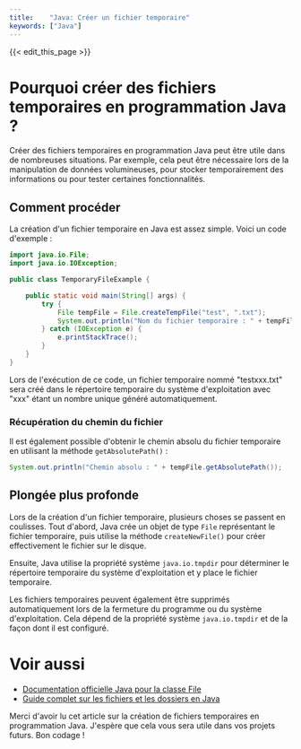 ```yaml
---
title:    "Java: Créer un fichier temporaire"
keywords: ["Java"]
---
```


{{< edit_this_page >}}

# Pourquoi créer des fichiers temporaires en programmation Java ?

Créer des fichiers temporaires en programmation Java peut être utile dans de nombreuses situations. Par exemple, cela peut être nécessaire lors de la manipulation de données volumineuses, pour stocker temporairement des informations ou pour tester certaines fonctionnalités.

## Comment procéder

La création d'un fichier temporaire en Java est assez simple. Voici un code d'exemple :

```Java
import java.io.File;
import java.io.IOException;

public class TemporaryFileExample {

    public static void main(String[] args) {
        try {
            File tempFile = File.createTempFile("test", ".txt");
            System.out.println("Nom du fichier temporaire : " + tempFile.getName());
        } catch (IOException e) {
            e.printStackTrace();
        }
    }
}
```

Lors de l'exécution de ce code, un fichier temporaire nommé "testxxx.txt" sera créé dans le répertoire temporaire du système d'exploitation avec "xxx" étant un nombre unique généré automatiquement.

### Récupération du chemin du fichier

Il est également possible d'obtenir le chemin absolu du fichier temporaire en utilisant la méthode `getAbsolutePath()` :

```Java
System.out.println("Chemin absolu : " + tempFile.getAbsolutePath());
```

## Plongée plus profonde

Lors de la création d'un fichier temporaire, plusieurs choses se passent en coulisses. Tout d'abord, Java crée un objet de type `File` représentant le fichier temporaire, puis utilise la méthode `createNewFile()` pour créer effectivement le fichier sur le disque.

Ensuite, Java utilise la propriété système `java.io.tmpdir` pour déterminer le répertoire temporaire du système d'exploitation et y place le fichier temporaire.

Les fichiers temporaires peuvent également être supprimés automatiquement lors de la fermeture du programme ou du système d'exploitation. Cela dépend de la propriété système `java.io.tmpdir` et de la façon dont il est configuré.

# Voir aussi

- [Documentation officielle Java pour la classe File](https://docs.oracle.com/javase/8/docs/api/java/io/File.html)
- [Guide complet sur les fichiers et les dossiers en Java](https://www.baeldung.com/java-file)

Merci d'avoir lu cet article sur la création de fichiers temporaires en programmation Java. J'espère que cela vous sera utile dans vos projets futurs. Bon codage !